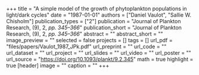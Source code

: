 +++
title = "A simple model of the growth of phytoplankton populations in light/dark cycles"
date = "1987-01-01"
authors = ["Daniel Vaulot", "Sallie W. Chisholm"]
publication_types = ["2"]
publication = "Journal of Plankton Research, (9), 2, _pp. 345–366_"
publication_short = "Journal of Plankton Research, (9), 2, _pp. 345–366_"
abstract = ""
abstract_short = ""
image_preview = ""
selected = false
projects = []
tags = []
url_pdf = "files/papers/Vaulot_1987_JPk.pdf"
url_preprint = ""
url_code = ""
url_dataset = ""
url_project = ""
url_slides = ""
url_video = ""
url_poster = ""
url_source = "https://doi.org/10.1093/plankt/9.2.345"
math = true
highlight = true
[header]
image = ""
caption = ""
+++
